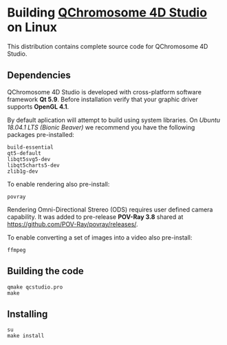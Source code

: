 # Building [QChromosome 4D Studio](https://sites.google.com/view/qchromosome4dstudio) on Linux

This distribution contains complete source code for QChromosome 4D Studio.

## Dependencies

QChromosome 4D Studio is developed with cross-platform software framework **Qt 5.9**. Before installation verify that your graphic driver supports **OpenGL 4.1**.

By default aplication will attempt to build using system libraries. On *Ubuntu 18.04.1 LTS (Bionic Beaver)* we recommend you have the following packages pre-installed:

```shell
build-essential
qt5-default
libqt5svg5-dev
libqt5charts5-dev
zlib1g-dev
```

To enable rendering also pre-install:

```shell
povray
```

Rendering Omni-Directional Strereo (ODS) requires user defined camera capability. It was added to pre-release **POV-Ray 3.8** shared at https://github.com/POV-Ray/povray/releases/.

To enable converting a set of images into a video also pre-install:

```shell
ffmpeg
```

## Building the code

```shell
qmake qcstudio.pro
make
```

## Installing

```shell
su
make install
```

